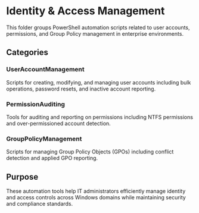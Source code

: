 # Identity & Access Management

This folder groups PowerShell automation scripts related to user accounts, permissions, and Group Policy management in enterprise environments.

## Categories

### UserAccountManagement
Scripts for creating, modifying, and managing user accounts including bulk operations, password resets, and inactive account reporting.

### PermissionAuditing
Tools for auditing and reporting on permissions including NTFS permissions and over-permissioned account detection.

### GroupPolicyManagement
Scripts for managing Group Policy Objects (GPOs) including conflict detection and applied GPO reporting.

## Purpose
These automation tools help IT administrators efficiently manage identity and access controls across Windows domains while maintaining security and compliance standards.